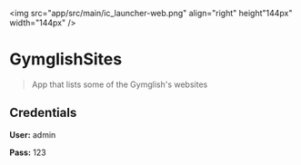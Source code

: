 <img src="app/src/main/ic_launcher-web.png" align="right" height"144px" width="144px" />
# GymglishSites
> App that lists some of the Gymglish's websites

## Credentials
<b>User:</b> admin

<b>Pass:</b> 123

